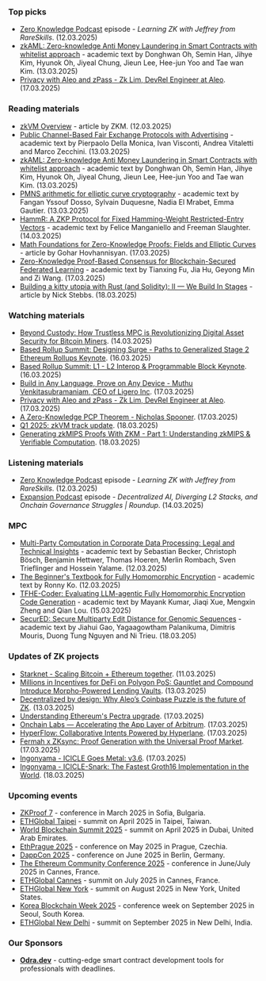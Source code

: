 ### Top picks
* [Zero Knowledge Podcast](https://zeroknowledge.fm/podcast/352/) episode - *Learning ZK with Jeffrey from RareSkills*. (12.03.2025)
* [zkAML: Zero-knowledge Anti Money Laundering in Smart Contracts with whitelist approach](https://eprint.iacr.org/2025/465.pdf) - academic text by Donghwan Oh, Semin Han, Jihye Kim, Hyunok Oh, Jiyeal Chung, Jieun Lee, Hee-jun Yoo and Tae wan Kim. (13.03.2025)
* [Privacy with Aleo and zPass - Zk Lim, DevRel Engineer at Aleo](https://www.youtube.com/watch?v=cGXdZmkRqHs). (17.03.2025)

### Reading materials 
* [zkVM Overview](https://medium.com/@ProjectZKM/zkvm-overview-ee5351848c3c) - article by ZKM. (12.03.2025)
* [Public Channel-Based Fair Exchange Protocols with Advertising](https://arxiv.org/pdf/2503.10411) - academic text by Pierpaolo Della Monica, Ivan Visconti, Andrea Vitaletti and Marco Zecchini. (13.03.2025)
* [zkAML: Zero-knowledge Anti Money Laundering in Smart Contracts with whitelist approach](https://eprint.iacr.org/2025/465.pdf) - academic text by Donghwan Oh, Semin Han, Jihye Kim, Hyunok Oh, Jiyeal Chung, Jieun Lee, Hee-jun Yoo and Tae wan Kim. (13.03.2025)
* [PMNS arithmetic for elliptic curve cryptography](https://eprint.iacr.org/2025/467.pdf) - academic text by Fangan Yssouf Dosso, Sylvain Duquesne, Nadia El Mrabet, Emma Gautier. (13.03.2025)
* [HammR: A ZKP Protocol for Fixed Hamming-Weight Restricted-Entry Vectors](https://eprint.iacr.org/2025/475.pdf) - academic text by Felice Manganiello and Freeman Slaughter. (14.03.2025)
* [Math Foundations for Zero-Knowledge Proofs: Fields and Elliptic Curves](https://medium.com/@goharhovhannisyann/math-foundations-for-zero-knowledge-proofs-fields-and-elliptic-curves-d6baa264a5c7) - article by Gohar Hovhannisyan. (17.03.2025)
* [Zero-Knowledge Proof-Based Consensus for Blockchain-Secured Federated Learning](https://arxiv.org/pdf/2503.13255) - academic text by Tianxing Fu, Jia Hu, Geyong Min and Zi Wang. (17.03.2025)
* [Building a kitty utopia with Rust (and Solidity): II — We Build In Stages](https://n-stebbings.medium.com/building-a-kitty-utopia-with-rust-and-solidity-ii-we-build-in-stages-0b07133d2288) - article by Nick Stebbs. (18.03.2025)

### Watching materials
* [Beyond Custody: How Trustless MPC is Revolutionizing Digital Asset Security for Bitcoin Miners](https://www.youtube.com/watch?v=spRJeurg6is). (14.03.2025)
* [Based Rollup Summit: Designing Surge - Paths to Generalized Stage 2 Ethereum Rollups Keynote](https://www.youtube.com/watch?v=3FIkF5kxKqI). (16.03.2025)
* [Based Rollup Summit: L1 - L2 Interop & Programmable Block Keynote](https://www.youtube.com/watch?v=o2tStwI1-ZA). (16.03.2025)
* [Build in Any Language, Prove on Any Device - Muthu Venkitasubramaniam, CEO of Ligero Inc](https://www.youtube.com/watch?v=vMlqGtIbYFE). (17.03.2025)
* [Privacy with Aleo and zPass - Zk Lim, DevRel Engineer at Aleo](https://www.youtube.com/watch?v=cGXdZmkRqHs). (17.03.2025)
* [A Zero-Knowledge PCP Theorem - Nicholas Spooner](https://www.youtube.com/watch?v=JocsIgYhWU4). (17.03.2025)
* [Q1 2025: zkVM track update](https://www.youtube.com/watch?v=C2NfJoihXyQ). (18.03.2025)
* [Generating zkMIPS Proofs With ZKM - Part 1: Understanding zkMIPS & Verifiable Computation](https://www.youtube.com/watch?v=IHTEbpY9hYs). (18.03.2025)

### Listening materials
* [Zero Knowledge Podcast](https://zeroknowledge.fm/podcast/352/) episode - *Learning ZK with Jeffrey from RareSkills*. (12.03.2025)
* [Expansion Podcast](https://www.youtube.com/watch?v=RJu-KKjF9GI) episode - *Decentralized AI, Diverging L2 Stacks, and Onchain Governance Struggles | Roundup*. (14.03.2025)
 
### MPC
* [Multi-Party Computation in Corporate Data Processing: Legal and Technical Insights](https://eprint.iacr.org/2025/463.pdf) - academic text by Sebastian Becker, Christoph Bösch, Benjamin Hettwer, Thomas Hoeren, Merlin Rombach, Sven Trieflinger and Hossein Yalame. (12.03.2025)
* [The Beginner's Textbook for Fully Homomorphic Encryption](https://arxiv.org/pdf/2503.05136) - academic text by Ronny Ko. (12.03.2025)
* [TFHE-Coder: Evaluating LLM-agentic Fully Homomorphic Encryption Code Generation](https://arxiv.org/pdf/2503.12217) - academic text by Mayank Kumar, Jiaqi Xue, Mengxin Zheng and Qian Lou. (15.03.2025)
* [SecurED: Secure Multiparty Edit Distance for Genomic Sequences](https://eprint.iacr.org/2025/500.pdf) - academic text by Jiahui Gao, Yagaagowtham Palanikuma, Dimitris Mouris, Duong Tung Nguyen and Ni Trieu. (18.03.205)

### Updates of ZK projects
* [Starknet - Scaling Bitcoin + Ethereum together](https://x.com/starknet/status/1899460308814716946). (11.03.2025)
* [Millions in Incentives for DeFi on Polygon PoS: Gauntlet and Compound Introduce Morpho-Powered Lending Vaults](https://polygon.technology/blog/millions-in-incentives-for-defi-on-polygon-pos-gauntlet-and-compound-introduce-morpho-powered-lending-vaults). (13.03.2025)
* [Decentralized by design: Why Aleo’s Coinbase Puzzle is the future of ZK](https://aleo.org/post/decentralized-proving-advantages/). (13.03.2025)
* [Understanding Ethereum's Pectra upgrade](https://consensys.io/blog/ethereum-pectra-upgrade). (17.03.2025)
* [Onchain Labs — Accelerating the App Layer of Arbitrum](https://medium.com/offchainlabs/onchain-labs-accelerating-the-app-layer-of-arbitrum-1ac2b64eeae3). (17.03.2025)
* [HyperFlow: Collaborative Intents Powered by Hyperlane](https://medium.com/hyperlane/hyperflow-collaborative-intents-powered-by-hyperlane-aac9ea851b15). (17.03.2025)
* [Fermah x ZKsync: Proof Generation with the Universal Proof Market](https://www.fermah.xyz/blog-posts/fermah-powers-zksync). (17.03.2025)
* [Ingonyama - ICICLE Goes Metal: v3.6](https://medium.com/@ingonyama/icicle-goes-metal-v3-6-163fa7bbfa44). (17.03.2025)
* [Ingonyama - ICICLE-Snark: The Fastest Groth16 Implementation in the World](https://medium.com/@ingonyama/icicle-snark-the-fastest-groth16-implementation-in-the-world-00901b39a21f). (18.03.2025)
 
### Upcoming events
* [ZKProof 7](https://zkproof.org/events/zkproof-7-sofia/) - conference in March 2025 in Sofia, Bulgaria. 
* [ETHGlobal Taipei](https://ethglobal.com/events/taipei) - summit on April 2025 in Taipei, Taiwan.
* [World Blockchain Summit 2025](https://worldblockchainsummit.com/dxb-oct-24/) - summit on April 2025 in Dubai, United Arab Emirates.
* [EthPrague 2025](https://ethprague.com/) - conference on May 2025 in Prague, Czechia.
* [DappCon 2025](https://dappcon.io/#about) - conference on June 2025 in Berlin, Germany.
* [The Ethereum Community Conference 2025](https://ethcc.io/) - conference in June/July 2025 in Cannes, France.
* [ETHGlobal Cannes](https://ethglobal.com/events/cannes) - summit on July 2025 in Cannes, France.
* [ETHGlobal New York](https://ethglobal.com/events/newyork2025) - summit on August 2025 in New York, United States.
* [Korea Blockchain Week 2025](https://koreablockchainweek.com/) - conference week on September 2025 in Seoul, South Korea.
* [ETHGlobal New Delhi](https://ethglobal.com/events/newdelhi) - summit on September 2025 in New Delhi, India.

### Our Sponsors
* **[Odra.dev](https://odra.dev)** - cutting-edge smart contract development tools for professionals with deadlines.

